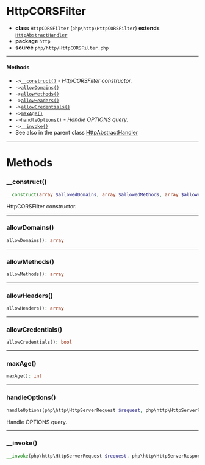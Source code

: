 # HttpCORSFilter

- **class** `HttpCORSFilter` (`php\http\HttpCORSFilter`) **extends** [`HttpAbstractHandler`](https://github.com/jphp-compiler/jphp/blob/master/exts/jphp-httpserver-ext/api-docs/classes/php/http/HttpAbstractHandler.md)
- **package** `http`
- **source** `php/http/HttpCORSFilter.php`

---

#### Methods

- `->`[`__construct()`](#method-__construct) - _HttpCORSFilter constructor._
- `->`[`allowDomains()`](#method-allowdomains)
- `->`[`allowMethods()`](#method-allowmethods)
- `->`[`allowHeaders()`](#method-allowheaders)
- `->`[`allowCredentials()`](#method-allowcredentials)
- `->`[`maxAge()`](#method-maxage)
- `->`[`handleOptions()`](#method-handleoptions) - _Handle OPTIONS query._
- `->`[`__invoke()`](#method-__invoke)
- See also in the parent class [HttpAbstractHandler](https://github.com/jphp-compiler/jphp/blob/master/exts/jphp-httpserver-ext/api-docs/classes/php/http/HttpAbstractHandler.md)

---
# Methods

<a name="method-__construct"></a>

### __construct()
```php
__construct(array $allowedDomains, array $allowedMethods, array $allowedHeaders, bool $allowedCredentials, int $maxAge): void
```
HttpCORSFilter constructor.

---

<a name="method-allowdomains"></a>

### allowDomains()
```php
allowDomains(): array
```

---

<a name="method-allowmethods"></a>

### allowMethods()
```php
allowMethods(): array
```

---

<a name="method-allowheaders"></a>

### allowHeaders()
```php
allowHeaders(): array
```

---

<a name="method-allowcredentials"></a>

### allowCredentials()
```php
allowCredentials(): bool
```

---

<a name="method-maxage"></a>

### maxAge()
```php
maxAge(): int
```

---

<a name="method-handleoptions"></a>

### handleOptions()
```php
handleOptions(php\http\HttpServerRequest $request, php\http\HttpServerResponse $response): void
```
Handle OPTIONS query.

---

<a name="method-__invoke"></a>

### __invoke()
```php
__invoke(php\http\HttpServerRequest $request, php\http\HttpServerResponse $response): bool
```